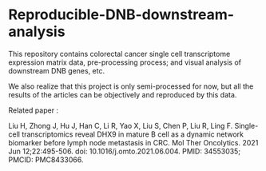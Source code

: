# Reproducible-DNB-downstream-analysis
This repository contains colorectal cancer single cell transcriptome expression matrix data, pre-processing process; and visual analysis of downstream DNB genes, etc.

We also realize that this project is only semi-processed for now, but all the results of the articles can be objectively and reproduced by this data.

Related paper :

Liu H, Zhong J, Hu J, Han C, Li R, Yao X, Liu S, Chen P, Liu R, Ling F. Single-cell transcriptomics reveal DHX9 in mature B cell as a dynamic network biomarker before lymph node metastasis in CRC. Mol Ther Oncolytics. 2021 Jun 12;22:495-506. doi: 10.1016/j.omto.2021.06.004. PMID: 34553035; PMCID: PMC8433066.
